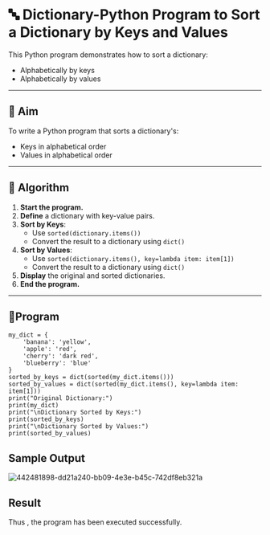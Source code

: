 # 🔤 Dictionary-Python Program to Sort a Dictionary by Keys and Values

This Python program demonstrates how to sort a dictionary:
- Alphabetically by keys
- Alphabetically by values

---

## 🎯 Aim

To write a Python program that sorts a dictionary's:
- Keys in alphabetical order
- Values in alphabetical order

---

## 🧠 Algorithm

1. **Start the program.**
2. **Define** a dictionary with key-value pairs.
3. **Sort by Keys**:
   - Use `sorted(dictionary.items())`
   - Convert the result to a dictionary using `dict()`
4. **Sort by Values**:
   - Use `sorted(dictionary.items(), key=lambda item: item[1])`
   - Convert the result to a dictionary using `dict()`
5. **Display** the original and sorted dictionaries.
6. **End the program.**

---

## 🧪Program
```
my_dict = {
    'banana': 'yellow',
    'apple': 'red',
    'cherry': 'dark red',
    'blueberry': 'blue'
}
sorted_by_keys = dict(sorted(my_dict.items()))
sorted_by_values = dict(sorted(my_dict.items(), key=lambda item: item[1]))
print("Original Dictionary:")
print(my_dict)
print("\nDictionary Sorted by Keys:")
print(sorted_by_keys)
print("\nDictionary Sorted by Values:")
print(sorted_by_values)
```

## Sample Output
![442481898-dd21a240-bb09-4e3e-b45c-742df8eb321a](https://github.com/user-attachments/assets/1071a478-bb18-4a0b-a40d-f502b632cb66)


## Result
Thus , the program has been executed successfully.
